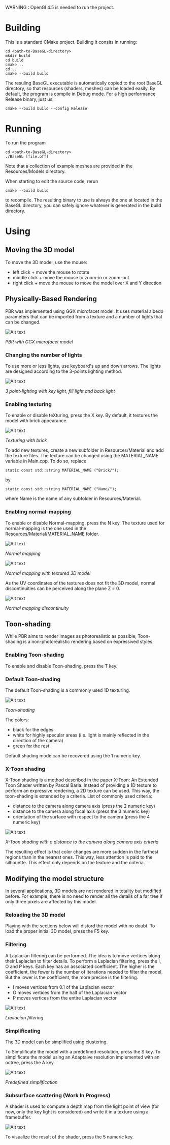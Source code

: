 WARNING : OpenGl 4.5 is needed to run the project.

# Building

This is a standard CMake project. Building it consits in running:

```
cd <path-to-BaseGL-directory>
mkdir build
cd build
cmake ..
cd ..
cmake --build build
```

The resuling BaseGL executable is automatically copied to the root BaseGL directory, so that resources (shaders, meshes) can be loaded easily. By default, the program is compile in Debug mode. For a high performance Release binary, just us:

```
cmake --build build --config Release
```

# Running

To run the program
```
cd <path-to-BaseGL-directory>
./BaseGL [file.off]
```
Note that a collection of example meshes are provided in the Resources/Models directory. 

When starting to edit the source code, rerun 

```
cmake --build build 
```

to recompile. The resulting binary to use is always the one at located in the BaseGL directory, you can safely ignore whatever is generated in the build directory. 

# Using

## Moving the 3D model

To move the 3D model, use the mouse:

* left click + move the mouse to rotate
* middle click + move the mouse to zoom-in or zoom-out
* right click + move the mouse to move the model over X and Y direction

## Physically-Based Rendering

PBR was implemented using GGX microfacet model. It uses material albedo parameters that can be imported from a texture and a number of lights that can be changed.

![Alt text](Images/PBR.png?raw=true "PBR with GGX microfacet model")

*PBR with GGX microfacet model*

### Changing the number of lights

To use more or less lights, use keyboard's up and down arrows. The lights are designed according to the 3-points lighting method.

![Alt text](Images/3_point_lighting.png?raw=true "3 point-lighting with key light, fill light and back light")

*3 point-lighting with key light, fill light and back light*

### Enabling texturing

To enable or disable teXturing, press the X key. By default, it textures the model with brick appearance.

![Alt text](Images/texturing.png?raw=true "Texturing with brick")

*Texturing with brick*

To add new textures, create a new subfolder in Resources/Material and add the texture files. The texture can be changed using the MATERIAL_NAME variable in Main.cpp. To do so, replace

```
static const std::string MATERIAL_NAME ("Brick/");
```

by

```
static const std::string MATERIAL_NAME ("Name/");
```

where Name is the name of any subfolder in Resources/Material.

### Enabling normal-mapping

To enable or disable Normal-mapping, press the N key. The texture used for normal-mapping is the one used in the Resources/Material/MATERIAL_NAME folder. 

![Alt text](Images/normal_mapping.png?raw=true "Normal mapping")

*Normal mapping*

![Alt text](Images/normal_mapping-textured.png?raw=true "Normal mapping with textured 3D model")

*Normal mapping with textured 3D model*

As the UV coordinates of the textures does not fit the 3D model, normal discontinuities can be perceived along the plane Z = 0.

![Alt text](Images/normal_mapping-discontinuity.png?raw=true "Normal mapping discontinuity")

*Normal mapping discontinuity*

## Toon-shading

While PBR aims to render images as photorealistic as possible, Toon-shading is a non-photorealistic rendering based on expressived styles.

### Enabling Toon-shading

To enable and disable Toon-shading, press the T key.

### Default Toon-shading

The default Toon-shading is a commonly used 1D texturing. 

![Alt text](Images/toon_shading.png?raw=true "Toon-shading")

*Toon-shading*

The colors:

* black for the edges
* white for highly specular areas (i.e. light is mainly reflected in the direction of the camera)
* green for the rest

Default shading mode can be recovered using the 1 numeric key.

### X-Toon shading

X-Toon shading is a method described in the paper X-Toon: An Extended Toon Shader written by Pascal Barla. Instead of providing a 1D texture to perform an expressive rendering, a 2D texture can be used. This way, the toon-shading is extended by a criteria. List of commonly used criteria:

* distance to the camera along camera axis (press the 2 numeric key)
* distance to the camera along focal axis (press the 3 numeric key)
* orientation of the surface with respect to the camera (press the 4 numeric key)

![Alt text](Images/x_toon_shading-depth.png?raw=true "X-Toon shading with a distance to the camera along camera axis criteria")

*X-Toon shading with a distance to the camera along camera axis criteria*

The resulting effect is that color changes are more sudden in the farthest regions than in the nearest ones. This way, less attention is paid to the silhouette. This effect only depends on the texture and the criteria.

## Modifying the model structure

In several applications, 3D models are not rendered in totality but modified before. For example, there is no need to render all the details of a far tree if only three pixels are affected by this model.

### Reloading the 3D model

Playing with the sections below will distord the model with no doubt.
To load the proper initial 3D model, press the F5 key.

### Filtering

A Laplacian filtering can be performed. The idea is to move vertices along their Laplacian to filter details. To perform a Laplacian filtering, press the I, O and P keys. Each key has an associated coefficient. The higher is the coefficient, the fewer is the number of iterations needed to filter the model. But the lower is the coefficient, the more precise is the filtering.

* I moves vertices from 0.1 of the Laplacian vector
* O moves vertices from the half of the Laplacian vector
* P moves vertices from the entire Laplacian vector

![Alt text](Images/filtering.png?raw=true "Laplacian filtering")

*Laplacian filtering*

### Simplificating

The 3D model can be simplified using clustering.

To Simplificate the model with a predefined resolution, press the S key.
To simplificate the model using an Adaptaive resolution implemented with an octree, press the A key.

![Alt text](Images/simplification.png?raw=true "Predefined simplification")


*Predefined simplification*

### Subsurface scattering (Work In Progress)

A shader is used to compute a depth map from the light point of view (for now, only the key light is considered) and write it in a texture using a framebuffer.

![Alt text](Images/depth_mapping.png?raw=true "Depth mapping with light point of view")

To visualize the result of the shader, press the 5 numeric key.
